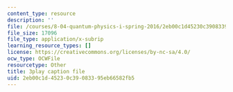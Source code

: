 ```yaml
---
content_type: resource
description: ''
file: /courses/8-04-quantum-physics-i-spring-2016/2eb00c1d45230c39083395eb66582fb5_0USje5vTIKs.srt
file_size: 17096
file_type: application/x-subrip
learning_resource_types: []
license: https://creativecommons.org/licenses/by-nc-sa/4.0/
ocw_type: OCWFile
resourcetype: Other
title: 3play caption file
uid: 2eb00c1d-4523-0c39-0833-95eb66582fb5
---
```

